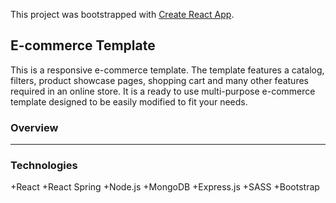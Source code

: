 This project was bootstrapped with [Create React App](https://github.com/facebook/create-react-app).

## E-commerce Template

This is a responsive e-commerce template. The template features a catalog, filters, product showcase pages, shopping cart and many other features required in an online store. It is a ready to use multi-purpose e-commerce template designed to be easily modified to fit your needs. 

### Overview
___

### Technologies

+React
+React Spring
+Node.js
+MongoDB
+Express.js
+SASS
+Bootstrap
